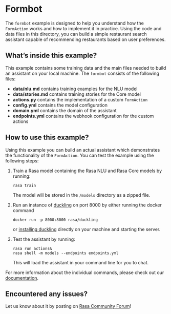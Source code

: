 # Formbot

The `formbot` example is designed to help you understand how the `FormAction` works and how
to implement it in practice. Using the code and data files in this directory, you
can build a simple restaurant search assistant capable of recommending
restaurants based on user preferences.

## What’s inside this example?

This example contains some training data and the main files needed to build an
assistant on your local machine. The `formbot` consists of the following files:

- **data/nlu.md** contains training examples for the NLU model  
- **data/stories.md** contains training stories for the Core model
- **actions.py** contains the implementation of a custom `FormAction`
- **config.yml** contains the model configuration
- **domain.yml** contains the domain of the assistant  
- **endpoints.yml** contains the webhook configuration for the custom actions

## How to use this example?

Using this example you can build an actual assistant which demonstrates the
functionality of the `FormAction`. You can test the example using the following
steps:

1. Train a Rasa model containing the Rasa NLU and Rasa Core models by running:
    ```
    rasa train
    ```
    The model will be stored in the `/models` directory as a zipped file.

2. Run an instance of [duckling](https://rasa.com/docs/rasa/nlu/components/#ducklinghttpextractor)
   on port 8000 by either running the docker command
   ```
   docker run -p 8000:8000 rasa/duckling
   ```
   or [installing duckling](https://github.com/facebook/duckling#requirements) directly on your machine and starting the server.

3. Test the assistant by running:
    ```
    rasa run actions&
    rasa shell -m models --endpoints endpoints.yml
    ```
    This will load the assistant in your command line for you to chat.

For more information about the individual commands, please check out our
[documentation](http://rasa.com/docs/rasa/user-guide/command-line-interface/).

## Encountered any issues?
Let us know about it by posting on [Rasa Community Forum](https://forum.rasa.com)!
